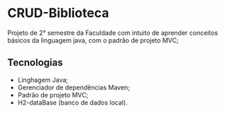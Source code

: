 # CRUD-Biblioteca

Projeto de 2° semestre da Faculdade com intuito de aprender conceitos básicos da linguagem java, com o padrão de projeto MVC;

## Tecnologias 

 - Linghagem Java;
 - Gerenciador de dependências Maven;
 - Padrão de projeto MVC;
 - H2-dataBase (banco de dados local).

